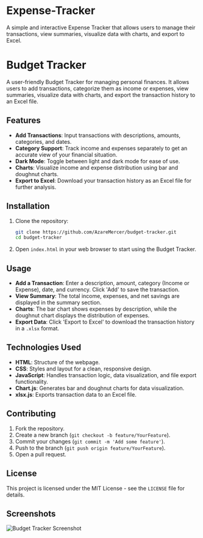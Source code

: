 # Expense-Tracker
A simple and interactive Expense Tracker that allows users to manage their transactions, view summaries, visualize data with charts, and export to Excel.

# Budget Tracker

A user-friendly Budget Tracker for managing personal finances. It allows users to add transactions, categorize them as income or expenses, view summaries, visualize data with charts, and export the transaction history to an Excel file.

## Features

- **Add Transactions**: Input transactions with descriptions, amounts, categories, and dates.
- **Category Support**: Track income and expenses separately to get an accurate view of your financial situation.
- **Dark Mode**: Toggle between light and dark mode for ease of use.
- **Charts**: Visualize income and expense distribution using bar and doughnut charts.
- **Export to Excel**: Download your transaction history as an Excel file for further analysis.

## Installation

1. Clone the repository:

    ```bash
    git clone https://github.com/AzareMercer/budget-tracker.git
    cd budget-tracker
    ```

2. Open `index.html` in your web browser to start using the Budget Tracker.

## Usage

- **Add a Transaction**: Enter a description, amount, category (Income or Expense), date, and currency. Click 'Add' to save the transaction.
- **View Summary**: The total income, expenses, and net savings are displayed in the summary section.
- **Charts**: The bar chart shows expenses by description, while the doughnut chart displays the distribution of expenses.
- **Export Data**: Click 'Export to Excel' to download the transaction history in a `.xlsx` format.

## Technologies Used

- **HTML**: Structure of the webpage.
- **CSS**: Styles and layout for a clean, responsive design.
- **JavaScript**: Handles transaction logic, data visualization, and file export functionality.
- **Chart.js**: Generates bar and doughnut charts for data visualization.
- **xlsx.js**: Exports transaction data to an Excel file.

## Contributing

1. Fork the repository.
2. Create a new branch (`git checkout -b feature/YourFeature`).
3. Commit your changes (`git commit -m 'Add some feature'`).
4. Push to the branch (`git push origin feature/YourFeature`).
5. Open a pull request.

## License

This project is licensed under the MIT License - see the `LICENSE` file for details.

## Screenshots

![Budget Tracker Screenshot](./path_to_image.png)
